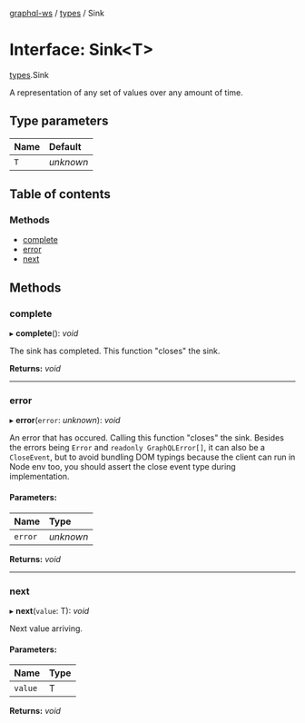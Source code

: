 [graphql-ws](../README.md) / [types](../modules/types.md) / Sink

# Interface: Sink<T\>

[types](../modules/types.md).Sink

A representation of any set of values over any amount of time.

## Type parameters

| Name | Default |
| :------ | :------ |
| `T` | *unknown* |

## Table of contents

### Methods

- [complete](types.sink.md#complete)
- [error](types.sink.md#error)
- [next](types.sink.md#next)

## Methods

### complete

▸ **complete**(): *void*

The sink has completed. This function "closes" the sink.

**Returns:** *void*

___

### error

▸ **error**(`error`: *unknown*): *void*

An error that has occured. Calling this function "closes" the sink.
Besides the errors being `Error` and `readonly GraphQLError[]`, it
can also be a `CloseEvent`, but to avoid bundling DOM typings because
the client can run in Node env too, you should assert the close event
type during implementation.

#### Parameters:

| Name | Type |
| :------ | :------ |
| `error` | *unknown* |

**Returns:** *void*

___

### next

▸ **next**(`value`: T): *void*

Next value arriving.

#### Parameters:

| Name | Type |
| :------ | :------ |
| `value` | T |

**Returns:** *void*
